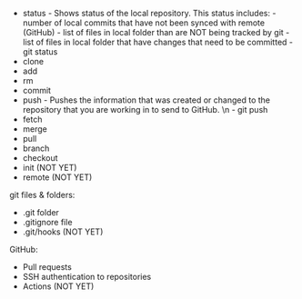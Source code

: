 - status
      - Shows status of the local repository. This status includes:
          - number of local commits that have not been synced with remote (GitHub)
          - list of files in local folder than are NOT being tracked by git
          - list of files in local folder that have changes that need to be committed
      - git status
- clone
- add
- rm
- commit
- push
      - Pushes the information that was created or changed to the repository that
        you are working in to send to GitHub. \n
      - git push
- fetch
- merge
- pull
- branch
- checkout
- init (NOT YET)
- remote (NOT YET)

git files & folders:

- .git folder
- .gitignore file
- .git/hooks (NOT YET)

GitHub:

- Pull requests
- SSH authentication to repositories
- Actions (NOT YET)

